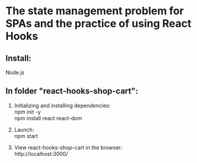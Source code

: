 # The state management problem for SPAs and the practice of using React Hooks
## Install:  
Node.js  
  
## In folder "react-hooks-shop-cart":  
1. Initializing and installing dependencies:  
npm init -y  
npm install react react-dom  

2. Launch:  
npm start  
  
3. View react-hooks-shop-cart in the browser:  
http://localhost:3000/
